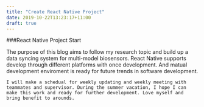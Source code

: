 ```yaml
---
title: "Create React Native Project"
date: 2019-10-22T13:23:17+11:00
draft: true
---
```


###React Native Project Start
<p>
	The purpose of this blog aims to follow my research topic and build up a data syncing system for multi-model biosensors. React Native supports develop through different platforms with once development. And matual development enviroment is ready for future trends in software development. 

	I will make a schedual for weekly updating and weekly meeting with teammates and supervisor. During the summer vacation, I hope I can make this work and ready for further development. Love myself and bring benefit to arounds.
</p>